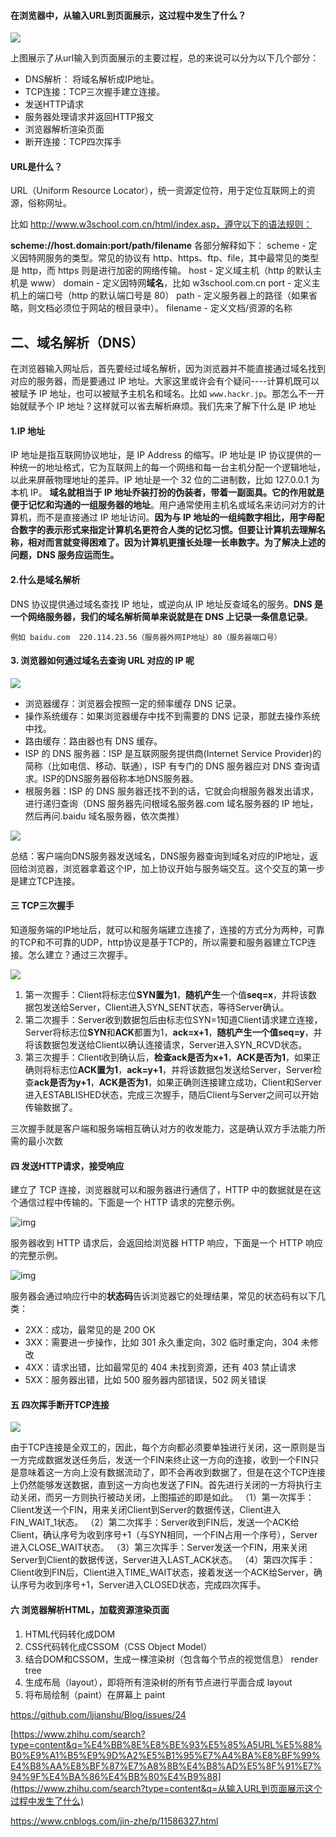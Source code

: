 #### 在浏览器中，从输入URL到页面展示，这过程中发生了什么？

![](E:\NodeJS-Study\笔记\pics\从url输入到页面展示.png)



上图展示了从url输入到页面展示的主要过程，总的来说可以分为以下几个部分：

- DNS解析： 将域名解析成IP地址。
- TCP连接：TCP三次握手建立连接。
- 发送HTTP请求
- 服务器处理请求并返回HTTP报文
- 浏览器解析渲染页面
- 断开连接：TCP四次挥手



#### URL是什么？

URL（Uniform Resource Locator），统一资源定位符，用于定位互联网上的资源，俗称网址。

比如 http://www.w3school.com.cn/html/index.asp，遵守以下的语法规则：

**scheme://host.domain:port/path/filename**
各部分解释如下：
scheme - 定义因特网服务的类型。常见的协议有 http、https、ftp、file，其中最常见的类型是 http，而 https 则是进行加密的网络传输。
host - 定义域主机（http 的默认主机是 www）
domain - 定义因特网**域名**，比如 w3school.com.cn
port - 定义主机上的端口号（http 的默认端口号是 80）
path - 定义服务器上的路径（如果省略，则文档必须位于网站的根目录中）。
filename - 定义文档/资源的名称

## 二、域名解析（DNS）

在浏览器输入网址后，首先要经过域名解析，因为浏览器并不能直接通过域名找到对应的服务器，而是要通过 IP 地址。大家这里或许会有个疑问----计算机既可以被赋予 IP 地址，也可以被赋予主机名和域名。比如 `www.hackr.jp`。那怎么不一开始就赋予个 IP 地址？这样就可以省去解析麻烦。我们先来了解下什么是 IP 地址

#### 1.IP 地址

IP 地址是指互联网协议地址，是 IP Address 的缩写。IP 地址是 IP 协议提供的一种统一的地址格式，它为互联网上的每一个网络和每一台主机分配一个逻辑地址，以此来屏蔽物理地址的差异。IP 地址是一个 32 位的二进制数，比如 127.0.0.1 为本机 IP。
**域名就相当于 IP 地址乔装打扮的伪装者，带着一副面具。它的作用就是便于记忆和沟通的一组服务器的地址**。用户通常使用主机名或域名来访问对方的计算机，而不是直接通过 IP 地址访问。**因为与 IP 地址的一组纯数字相比，用字母配合数字的表示形式来指定计算机名更符合人类的记忆习惯。但要让计算机去理解名称，相对而言就变得困难了。因为计算机更擅长处理一长串数字。为了解决上述的问题，DNS 服务应运而生。**

#### 2.什么是域名解析

DNS 协议提供通过域名查找 IP 地址，或逆向从 IP 地址反查域名的服务。**DNS 是一个网络服务器，我们的域名解析简单来说就是在 DNS 上记录一条信息记录**。

```
例如 baidu.com  220.114.23.56（服务器外网IP地址）80（服务器端口号）
```

#### 3. 浏览器如何通过域名去查询 URL 对应的 IP 呢

![](E:\NodeJS-Study\笔记\pics\dns查询流程.png)

- 浏览器缓存：浏览器会按照一定的频率缓存 DNS 记录。
- 操作系统缓存：如果浏览器缓存中找不到需要的 DNS 记录，那就去操作系统中找。
- 路由缓存：路由器也有 DNS 缓存。
- ISP 的 DNS 服务器：ISP 是互联网服务提供商(Internet Service Provider)的简称（比如电信、移动、联通），ISP 有专门的 DNS 服务器应对 DNS 查询请求。ISP的DNS服务器俗称本地DNS服务器。
- 根服务器：ISP 的 DNS 服务器还找不到的话，它就会向根服务器发出请求，进行递归查询（DNS 服务器先问根域名服务器.com 域名服务器的 IP 地址，然后再问.baidu 域名服务器，依次类推）

![](E:\NodeJS-Study\笔记\pics\根服务器递归查询.png)

总结：客户端向DNS服务器发送域名，DNS服务器查询到域名对应的IP地址，返回给浏览器，浏览器拿着这个IP，加上协议开始与服务端交互。这个交互的第一步是建立TCP连接。

#### 三 TCP三次握手

知道服务端的IP地址后，就可以和服务端建立连接了，连接的方式分为两种，可靠的TCP和不可靠的UDP，http协议是基于TCP的，所以需要和服务器建立TCP连接。怎么建立？通过三次握手。

![](E:\NodeJS-Study\笔记\pics\三次握手.jpg)

1. 第一次握手：Client将标志位**SYN置为1**，**随机产生**一个值**seq=x**，并将该数据包发送给Server，Client进入SYN_SENT状态，等待Server确认。
2. 第二次握手：Server收到数据包后由标志位SYN=1知道Client请求建立连接，Server将标志位**SYN**和**ACK**都置为1，**ack=x+1**，**随机产生一个值seq=y**，并将该数据包发送给Client以确认连接请求，Server进入SYN_RCVD状态。
3. 第三次握手：Client收到确认后，**检查ack是否为x+1**，**ACK是否为1**，如果正确则将标志位**ACK置为1**，**ack=y+1**，并将该数据包发送给Server，Server检查**ack是否为y+1**，**ACK是否为1**，如果正确则连接建立成功，Client和Server进入ESTABLISHED状态，完成三次握手，随后Client与Server之间可以开始传输数据了。

三次握手就是客户端和服务端相互确认对方的收发能力，这是确认双方手法能力所需的最小次数

#### 四 发送HTTP请求，接受响应

建立了 TCP 连接，浏览器就可以和服务器进行通信了，HTTP 中的数据就是在这个通信过程中传输的。下面是一个 HTTP 请求的完整示例。

![img](https://pic4.zhimg.com/v2-a24207fcba237642a73b635c7da30eec_b.jpg)



服务器收到 HTTP 请求后，会返回给浏览器 HTTP 响应，下面是一个 HTTP 响应的完整示例。

![img](https://pic4.zhimg.com/v2-bdeac5040e03b540142625b4b54c2f9f_b.jpg)



服务器会通过响应行中的**状态码**告诉浏览器它的处理结果，常见的状态码有以下几类：

- 2XX：成功，最常见的是 200 OK
- 3XX：需要进一步操作，比如 301 永久重定向，302 临时重定向，304 未修改
- 4XX：请求出错，比如最常见的 404 未找到资源，还有 403 禁止请求
- 5XX：服务器出错，比如 500 服务器内部错误，502 网关错误



#### 五 四次挥手断开TCP连接

![](E:\NodeJS-Study\笔记\pics\四次挥手.jpg)

由于TCP连接是全双工的，因此，每个方向都必须要单独进行关闭，这一原则是当一方完成数据发送任务后，发送一个FIN来终止这一方向的连接，收到一个FIN只是意味着这一方向上没有数据流动了，即不会再收到数据了，但是在这个TCP连接上仍然能够发送数据，直到这一方向也发送了FIN。首先进行关闭的一方将执行主动关闭，而另一方则执行被动关闭，上图描述的即是如此。
（1）第一次挥手：Client发送一个FIN，用来关闭Client到Server的数据传送，Client进入FIN_WAIT_1状态。
（2）第二次挥手：Server收到FIN后，发送一个ACK给Client，确认序号为收到序号+1（与SYN相同，一个FIN占用一个序号），Server进入CLOSE_WAIT状态。
（3）第三次挥手：Server发送一个FIN，用来关闭Server到Client的数据传送，Server进入LAST_ACK状态。
（4）第四次挥手：Client收到FIN后，Client进入TIME_WAIT状态，接着发送一个ACK给Server，确认序号为收到序号+1，Server进入CLOSED状态，完成四次挥手。



#### 六 浏览器解析HTML，加载资源渲染页面

1. HTML代码转化成DOM
2. CSS代码转化成CSSOM（CSS Object Model）
3. 结合DOM和CSSOM，生成一棵渲染树（包含每个节点的视觉信息） render tree
4. 生成布局（layout），即将所有渲染树的所有节点进行平面合成   layout
5. 将布局绘制（paint）在屏幕上     paint

https://github.com/ljianshu/Blog/issues/24

[https://www.zhihu.com/search?type=content&q=%E4%BB%8E%E8%BE%93%E5%85%A5URL%E5%88%B0%E9%A1%B5%E9%9D%A2%E5%B1%95%E7%A4%BA%E8%BF%99%E4%B8%AA%E8%BF%87%E7%A8%8B%E4%B8%AD%E5%8F%91%E7%94%9F%E4%BA%86%E4%BB%80%E4%B9%88](https://www.zhihu.com/search?type=content&q=从输入URL到页面展示这个过程中发生了什么)

https://www.cnblogs.com/jin-zhe/p/11586327.html